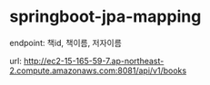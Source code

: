 # springboot-jpa-mapping

endpoint: 책id, 책이름, 저자이름 

url: http://ec2-15-165-59-7.ap-northeast-2.compute.amazonaws.com:8081/api/v1/books

